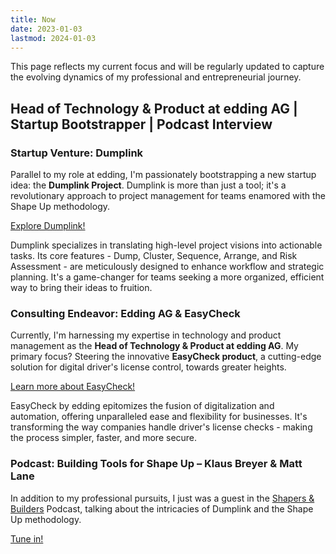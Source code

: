 ```yaml
---
title: Now
date: 2023-01-03
lastmod: 2024-01-03
---
```


This page reflects my current focus and will be regularly updated to capture the evolving dynamics of my professional and entrepreneurial journey.

## Head of Technology & Product at edding AG | Startup Bootstrapper | Podcast Interview

### Startup Venture: Dumplink

Parallel to my role at edding, I'm passionately bootstrapping a new startup idea: the **Dumplink Project**. Dumplink is more than just a tool; it's a revolutionary approach to project management for teams enamored with the Shape Up methodology.

[Explore Dumplink!](https://dump.link)

Dumplink specializes in translating high-level project visions into actionable tasks. Its core features - Dump, Cluster, Sequence, Arrange, and Risk Assessment - are meticulously designed to enhance workflow and strategic planning. It's a game-changer for teams seeking a more organized, efficient way to bring their ideas to fruition.

### Consulting Endeavor: Edding AG & EasyCheck

Currently, I'm harnessing my expertise in technology and product management as the **Head of Technology & Product at edding AG**. My primary focus? Steering the innovative **EasyCheck product**, a cutting-edge solution for digital driver's license control, towards greater heights.

[Learn more about EasyCheck!](https://easycheck-by-edding.com/)

EasyCheck by edding epitomizes the fusion of digitalization and automation, offering unparalleled ease and flexibility for businesses. It's transforming the way companies handle driver's license checks - making the process simpler, faster, and more secure.

### Podcast: Building Tools for Shape Up – Klaus Breyer & Matt Lane

In addition to my professional pursuits, I just was a guest in the [Shapers & Builders](https://www.shapers.builders/) Podcast, talking about the intricacies of Dumplink and the Shape Up methodology.

[Tune in!](https://shapersbuilders.transistor.fm/episodes/building-tools-for-shape-up-klaus-breyer-matt-lane-co-founders-of-dumplink)
